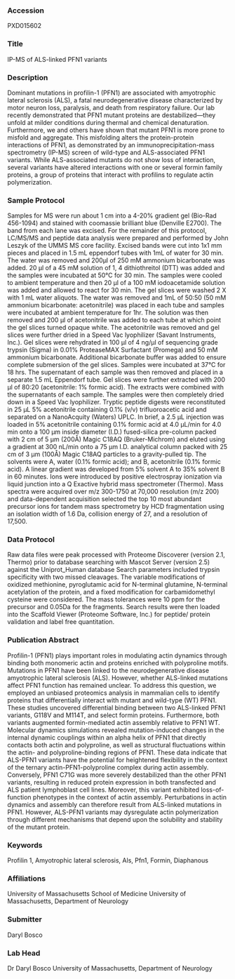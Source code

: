 ### Accession
PXD015602

### Title
IP-MS of ALS-linked PFN1 variants

### Description
Dominant mutations in profilin-1 (PFN1) are associated with amyotrophic lateral sclerosis (ALS), a fatal neurodegenerative disease characterized by motor neuron loss, paralysis, and death from respiratory failure. Our lab recently demonstrated that PFN1 mutant proteins are destabilized—they unfold at milder conditions during thermal and chemical denaturation. Furthermore, we and others have shown that mutant PFN1 is more prone to misfold and aggregate. This misfolding alters the  protein-protein interactions of PFN1, as demonstrated by an immunoprecipitation-mass spectrometry (IP-MS) screen of wild-type and ALS-associated PFN1 variants. While ALS-associated mutants do not show loss of interaction, several variants have altered interactions with one or several formin family proteins, a group of proteins that interact with profilins to regulate actin polymerization.

### Sample Protocol
Samples for MS were run about 1 cm into a 4-20% gradient gel (Bio-Rad 456-1094) and stained with coomassie brilliant blue (Denville E2700).  The band from each lane was excised. For the remainder of this protocol, LC/MS/MS and peptide data analysis were prepared and performed by John Leszyk of the UMMS MS core facility. Excised bands were cut into 1x1 mm pieces and placed in 1.5 mL eppendorf tubes with 1mL of water for 30 min. The water was removed and 200µl of 250 mM ammonium bicarbonate was added. 20 µl of a 45 mM solution of 1, 4 dithiothreitol (DTT) was added and the samples were incubated at 50°C for 30 min. The samples were cooled to ambient temperature and then 20 µl of a 100 mM iodoacetamide solution was added and allowed to react for 30 min. The gel slices were washed 2 X with 1 mL water aliquots. The water was removed and 1mL of 50:50 (50 mM ammonium bicarbonate: acetonitrile) was placed in each tube and samples were incubated at ambient temperature for 1hr. The solution was then removed and 200 µl of acetonitrile was added to each tube at which point the gel slices turned opaque white. The acetonitrile was removed and gel slices were further dried in a Speed Vac lyophilizer (Savant Instruments, Inc.). Gel slices were rehydrated in 100 µl of 4 ng/µl of sequencing grade trypsin (Sigma) in 0.01% ProteaseMAX Surfactant (Promega) and 50 mM ammonium bicarbonate. Additional bicarbonate buffer was added to ensure complete submersion of the gel slices. Samples were incubated at 37°C for 18 hrs. The supernatant of each sample was then removed and placed in a separate 1.5 mL Eppendorf tube. Gel slices were further extracted with 200 µl of 80:20 (acetonitrile: 1% formic acid). The extracts were combined with the supernatants of each sample. The samples were then completely dried down in a Speed Vac lyophilizer. Tryptic peptide digests were reconstituted in 25 µL 5% acetonitrile containing 0.1% (v/v) trifluoroacetic acid and separated on a NanoAcquity (Waters) UPLC. In brief, a 2.5 µL injection was loaded in 5% acetonitrile containing 0.1% formic acid at 4.0 µL/min for 4.0 min onto a 100 µm inside diameter (I.D.) fused-silica pre-column packed with 2 cm of 5 µm (200Å) Magic C18AQ (Bruker-Michrom) and eluted using a gradient at 300 nL/min onto a 75 µm I.D. analytical column packed with 25 cm of 3 µm (100Å) Magic C18AQ particles to a gravity-pulled tip. The solvents were A, water (0.1% formic acid); and B, acetonitrile (0.1% formic acid). A linear gradient was developed from 5% solvent A to 35% solvent B in 60 minutes. Ions were introduced by positive electrospray ionization via liquid junction into a Q Exactive hybrid mass spectrometer (Thermo). Mass spectra were acquired over m/z 300-1750 at 70,000 resolution (m/z 200) and data-dependent acquisition selected the top 10 most abundant precursor ions for tandem mass spectrometry by HCD fragmentation using an isolation width of 1.6 Da, collision energy of 27, and a resolution of 17,500.

### Data Protocol
Raw data files were peak processed with Proteome Discoverer (version 2.1, Thermo) prior to database searching with Mascot Server (version 2.5) against the Uniprot_Human database Search parameters included trypsin specificity with two missed cleavages. The variable modifications of oxidized methionine, pyroglutamic acid for N-terminal glutamine, N-terminal acetylation of the protein, and a fixed modification for carbamidomethyl cysteine were considered. The mass tolerances were 10 ppm for the precursor and 0.05Da for the fragments. Search results were then loaded into the Scaffold Viewer (Proteome Software, Inc.) for peptide/ protein validation and label free quantitation.

### Publication Abstract
Profilin-1 (PFN1) plays important roles in modulating actin dynamics through binding both monomeric actin and proteins enriched with polyproline motifs. Mutations in PFN1 have been linked to the neurodegenerative disease amyotrophic lateral sclerosis (ALS). However, whether ALS-linked mutations affect PFN1 function has remained unclear. To address this question, we employed an unbiased proteomics analysis in mammalian cells to identify proteins that differentially interact with mutant and wild-type (WT) PFN1. These studies uncovered differential binding between two ALS-linked PFN1 variants, G118V and M114T, and select formin proteins. Furthermore, both variants augmented formin-mediated actin assembly relative to PFN1 WT. Molecular dynamics simulations revealed mutation-induced changes in the internal dynamic couplings within an alpha helix of PFN1 that directly contacts both actin and polyproline, as well as structural fluctuations within the actin- and polyproline-binding regions of PFN1. These data indicate that ALS-PFN1 variants have the potential for heightened flexibility in the context of the ternary actin-PFN1-polyproline complex during actin assembly. Conversely, PFN1 C71G was more severely destabilized than the other PFN1 variants, resulting in reduced protein expression in both transfected and ALS patient lymphoblast cell lines. Moreover, this variant exhibited loss-of-function phenotypes in the context of actin assembly. Perturbations in actin dynamics and assembly can therefore result from ALS-linked mutations in PFN1. However, ALS-PFN1 variants may dysregulate actin polymerization through different mechanisms that depend upon the solubility and stability of the mutant protein.

### Keywords
Profilin 1, Amyotrophic lateral sclerosis, Als, Pfn1, Formin, Diaphanous

### Affiliations
University of Massachusetts School of Medicine
University of Massachusetts, Department of Neurology

### Submitter
Daryl Bosco

### Lab Head
Dr Daryl Bosco
University of Massachusetts, Department of Neurology


